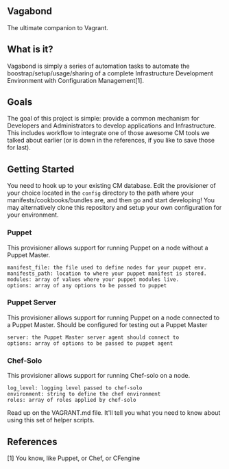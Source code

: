 Vagabond
--------
The ultimate companion to Vagrant.

## What is it?
Vagabond is simply a series of automation tasks to automate the
boostrap/setup/usage/sharing of a complete Infrastructure Development
Environment with Configuration Management[1]. 

## Goals
The goal of this project is simple: provide a common mechanism for
Developers and Administrators to develop applications and
Infrastructure. This includes workflow to integrate one of those awesome
CM tools we talked about earlier (or is down in the references, if you
like to save those for last).

## Getting Started
You need to hook up to your existing CM database. Edit the provisioner
of your choice located in the `config` directory to the path where your
manifests/cookbooks/bundles are, and then go and start developing! You
may alternatively clone this repository and setup your own configuration
for your environment. 

### Puppet
This provisioner allows support for running Puppet on a node without a
Puppet Master.

```
manifest_file: the file used to define nodes for your puppet env.
manifests_path: location to where your puppet manifest is stored.
modules: array of values where your puppet modules live.
options: array of any options to be passed to puppet
```

### Puppet Server
This provisioner allows support for running Puppet on a node connected
to a Puppet Master. Should be configured for testing out a Puppet Master

```
server: the Puppet Master server agent should connect to
options: array of options to be passed to puppet agent
```

### Chef-Solo
This provisioner allows support for running Chef-solo on a node.

```
log_level: logging level passed to chef-solo
environment: string to define the chef environment
roles: array of roles applied by chef-solo
```

Read up on the VAGRANT.md file. It'll tell you what you need to know
about using this set of helper scripts.

References
----------
[1] You know, like Puppet, or Chef, or CFengine
